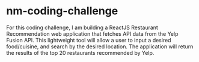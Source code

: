 # nm-coding-challenge
For this coding challenge, I am building a ReactJS Restaurant Recommendation web application that fetches API data from the Yelp Fusion API. This lightweight tool will allow a user to input a desired food/cuisine, and search by the desired location. The application will return the results of the top 20 restaurants recommended by Yelp.